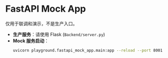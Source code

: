 # FastAPI Mock App
 
仅用于联调和演示，不是生产入口。  

- **生产服务**：请使用 Flask (`Backend/server.py`)  
- **Mock 服务启动**：  
  ```bash
  uvicorn playground.fastapi_mock_app.main:app --reload --port 8001
